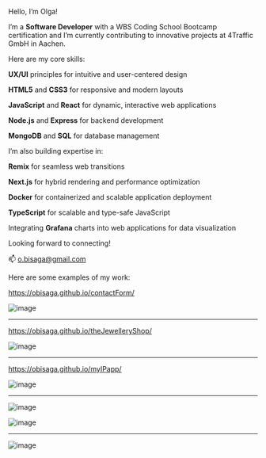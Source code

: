 Hello, I’m Olga!

I’m a **Software Developer** with a WBS Coding School Bootcamp certification and I’m currently contributing to innovative projects at 4Traffic GmbH in Aachen.

Here are my core skills:

**UX/UI** principles for intuitive and user-centered design

**HTML5** and **CSS3** for responsive and modern layouts

**JavaScript** and **React** for dynamic, interactive web applications

**Node.js** and **Express** for backend development

**MongoDB** and **SQL** for database management


I’m also building expertise in:

**Remix** for seamless web transitions

**Next.js** for hybrid rendering and performance optimization

**Docker** for containerized and scalable application deployment

**TypeScript** for scalable and type-safe JavaScript

Integrating **Grafana** charts into web applications for data visualization

Looking forward to connecting!

  
📫 o.bisaga@gmail.com


Here are some examples of my work:


https://obisaga.github.io/contactForm/

![image](https://github.com/obisaga/contactForm/assets/134201947/3dd32f08-03bc-4ff2-a025-a33b39dee59e)


________________________________________________________________________________________________________________


https://obisaga.github.io/theJewelleryShop/   

![image](https://github.com/obisaga/ecommerceClient/assets/134201947/06f0d867-15da-4afe-95c3-b6b22ae047ef)
________________________________________________________________________________________________________________


https://obisaga.github.io/myIPapp/

![image](https://github.com/obisaga/myIPapp/assets/134201947/7b7d8453-f9e3-476b-b23a-087fdd5987c1)

________________________________________________________________________________________________________________

![image](https://github.com/obisaga/dogbreedsMongo/assets/134201947/b6c3e5f3-571c-4d1e-8851-ffcf41d7545b)

![image](https://github.com/obisaga/dogbreedsMongo/assets/134201947/62a94253-782e-45de-b494-41cbaa9c3579)

________________________________________________________________________________________________________________

![image](https://github.com/obisaga/Cookbook/assets/134201947/2fd41e46-ed2f-45f6-a17f-02288fb7c891)
